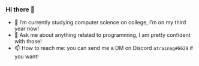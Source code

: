 ### Hi there 👋
- 🌱 I’m currently studying computer science on college, I’m on my third year now!
- 💬 Ask me about anything related to programming, I am pretty confident with those!
- 📫 How to reach me: you can send me a DM on Discord `atrainag#6629` if you want!
